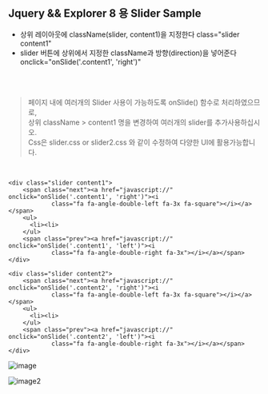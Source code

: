 ## Jquery && Explorer 8 용 Slider Sample

* 상위 레이아웃에 className(slider, content1)을 지정한다  class="slider content1"
* slider 버튼에 상위에서 지정한 className과 방향(direction)을 넣어준다   onclick="onSlide('.content1', 'right')"  

<br />
<br />

>페이지 내에 여러개의 Slider 사용이 가능하도록 onSlide() 함수로 처리하였으므로,  
상위 className > content1 명을 변경하여 여러개의 slider를 추가사용하십시오.  
Css은 slider.css or slider2.css 와 같이 수정하여 다양한 UI에 활용가능합니다.

<br />

```
<div class="slider content1">
    <span class="next"><a href="javascript://" onclick="onSlide('.content1', 'right')"><i
            class="fa fa-angle-double-left fa-3x fa-square"></i></a></span>
    <ul>
      <li><li>
    </ul>
    <span class="prev"><a href="javascript://" onclick="onSlide('.content1', 'left')"><i
            class="fa fa-angle-double-right fa-3x"></i></a></span>
</div>            

<div class="slider content2">
    <span class="next"><a href="javascript://" onclick="onSlide('.content2', 'right')"><i
            class="fa fa-angle-double-left fa-3x fa-square"></i></a></span>
    <ul>
      <li><li>
    </ul>
    <span class="prev"><a href="javascript://" onclick="onSlide('.content2', 'left')"><i
            class="fa fa-angle-double-right fa-3x"></i></a></span>
</div> 
```


![image](https://user-images.githubusercontent.com/10750383/47081189-e5cfa580-d244-11e8-9b18-f0c0299f25eb.jpg)

![image2](https://user-images.githubusercontent.com/10750383/47081965-23353280-d247-11e8-8edd-3bcd85698165.jpg)
